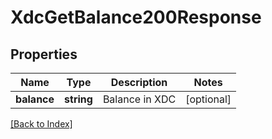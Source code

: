 # XdcGetBalance200Response

## Properties

Name | Type | Description | Notes
------------ | ------------- | ------------- | -------------
**balance** | **string** | Balance in XDC | [optional]

[[Back to Index]](../index.md)
